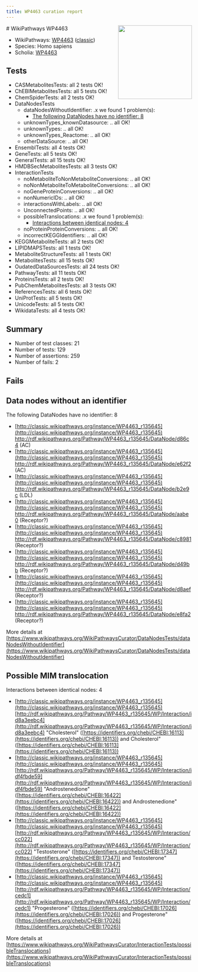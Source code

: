 ```yaml
---
title: WP4463 curation report
---
```


<img style="float: right; width: 200px" src="https://upload.wikimedia.org/wikipedia/commons/thumb/8/83/Wplogo_with_text_500.png/640px-Wplogo_with_text_500.png" />
# WikiPathways WP4463

* WikiPathways: [WP4463](https://wikipathways.org/pathways/WP4463) ([classic](https://classic.wikipathways.org/instance/WP4463))
* Species: Homo sapiens
* Scholia: [WP4463](https://scholia.toolforge.org/wikipathways/WP4463)
## Tests
* CASMetabolitesTests: all 2 tests OK!
* ChEBIMetabolitesTests: all 5 tests OK!
* ChemSpiderTests: all 2 tests OK!
* DataNodesTests
    * dataNodesWithoutIdentifier: .x we found 1 problem(s):
        * [The following DataNodes have no identifier: 8](#d2d32fa7)
    * unknownTypes_knownDatasource: .. all OK!
    * unknownTypes: .. all OK!
    * unknownTypes_Reactome: .. all OK!
    * otherDataSource: .. all OK!
* EnsemblTests: all 4 tests OK!
* GeneTests: all 5 tests OK!
* GeneralTests: all 15 tests OK!
* HMDBSecMetabolitesTests: all 3 tests OK!
* InteractionTests
    * noMetaboliteToNonMetaboliteConversions: .. all OK!
    * noNonMetaboliteToMetaboliteConversions: .. all OK!
    * noGeneProteinConversions: .. all OK!
    * nonNumericIDs: .. all OK!
    * interactionsWithLabels: .. all OK!
    * UnconnectedPoints: .. all OK!
    * possibleTranslocations: .x we found 1 problem(s):
        * [Interactions between identical nodes: 4](#1c118209)
    * noProteinProteinConversions: .. all OK!
    * incorrectKEGGIdentifiers: .. all OK!
* KEGGMetaboliteTests: all 2 tests OK!
* LIPIDMAPSTests: all 1 tests OK!
* MetaboliteStructureTests: all 1 tests OK!
* MetabolitesTests: all 15 tests OK!
* OudatedDataSourcesTests: all 24 tests OK!
* PathwayTests: all 11 tests OK!
* ProteinsTests: all 2 tests OK!
* PubChemMetabolitesTests: all 3 tests OK!
* ReferencesTests: all 6 tests OK!
* UniProtTests: all 5 tests OK!
* UnicodeTests: all 5 tests OK!
* WikidataTests: all 4 tests OK!


## Summary

* Number of test classes: 21
* Number of tests: 129
* Number of assertions: 259
* Number of fails: 2

## Fails

<a name="d2d32fa7" />

## Data nodes without an identifier

The following DataNodes have no identifier: 8

* [http://classic.wikipathways.org/instance/WP4463_r135645](http://classic.wikipathways.org/instance/WP4463_r135645) http://rdf.wikipathways.org/Pathway/WP4463_r135645/DataNode/d86c4 (AC)
* [http://classic.wikipathways.org/instance/WP4463_r135645](http://classic.wikipathways.org/instance/WP4463_r135645) http://rdf.wikipathways.org/Pathway/WP4463_r135645/DataNode/e62f2 (AC)
* [http://classic.wikipathways.org/instance/WP4463_r135645](http://classic.wikipathways.org/instance/WP4463_r135645) http://rdf.wikipathways.org/Pathway/WP4463_r135645/DataNode/b2e9c (LDL)
* [http://classic.wikipathways.org/instance/WP4463_r135645](http://classic.wikipathways.org/instance/WP4463_r135645) http://rdf.wikipathways.org/Pathway/WP4463_r135645/DataNode/aabe0 (Receptor?)
* [http://classic.wikipathways.org/instance/WP4463_r135645](http://classic.wikipathways.org/instance/WP4463_r135645) http://rdf.wikipathways.org/Pathway/WP4463_r135645/DataNode/c8981 (Receptor?)
* [http://classic.wikipathways.org/instance/WP4463_r135645](http://classic.wikipathways.org/instance/WP4463_r135645) http://rdf.wikipathways.org/Pathway/WP4463_r135645/DataNode/d49bb (Receptor?)
* [http://classic.wikipathways.org/instance/WP4463_r135645](http://classic.wikipathways.org/instance/WP4463_r135645) http://rdf.wikipathways.org/Pathway/WP4463_r135645/DataNode/d8aef (Receptor?)
* [http://classic.wikipathways.org/instance/WP4463_r135645](http://classic.wikipathways.org/instance/WP4463_r135645) http://rdf.wikipathways.org/Pathway/WP4463_r135645/DataNode/e8fa2 (Receptor?)


More details at [https://www.wikipathways.org/WikiPathwaysCurator/DataNodesTests/dataNodesWithoutIdentifier](https://www.wikipathways.org/WikiPathwaysCurator/DataNodesTests/dataNodesWithoutIdentifier)

<a name="1c118209" />

## Possible MIM translocation

Interactions between identical nodes: 4

* [http://classic.wikipathways.org/instance/WP4463_r135645](http://classic.wikipathways.org/instance/WP4463_r135645) [http://rdf.wikipathways.org/Pathway/WP4463_r135645/WP/Interaction/id8a3eebc4](http://rdf.wikipathways.org/Pathway/WP4463_r135645/WP/Interaction/id8a3eebc4) "Cholesterol" ([https://identifiers.org/chebi/CHEBI:16113](https://identifiers.org/chebi/CHEBI:16113)) and 
Cholesterol" ([https://identifiers.org/chebi/CHEBI:16113](https://identifiers.org/chebi/CHEBI:16113))
* [http://classic.wikipathways.org/instance/WP4463_r135645](http://classic.wikipathways.org/instance/WP4463_r135645) [http://rdf.wikipathways.org/Pathway/WP4463_r135645/WP/Interaction/idf4fbde59](http://rdf.wikipathways.org/Pathway/WP4463_r135645/WP/Interaction/idf4fbde59) "Androstenedione" ([https://identifiers.org/chebi/CHEBI:16422](https://identifiers.org/chebi/CHEBI:16422)) and 
Androstenedione" ([https://identifiers.org/chebi/CHEBI:16422](https://identifiers.org/chebi/CHEBI:16422))
* [http://classic.wikipathways.org/instance/WP4463_r135645](http://classic.wikipathways.org/instance/WP4463_r135645) [http://rdf.wikipathways.org/Pathway/WP4463_r135645/WP/Interaction/cc022](http://rdf.wikipathways.org/Pathway/WP4463_r135645/WP/Interaction/cc022) "Testosterone" ([https://identifiers.org/chebi/CHEBI:17347](https://identifiers.org/chebi/CHEBI:17347)) and 
Testosterone" ([https://identifiers.org/chebi/CHEBI:17347](https://identifiers.org/chebi/CHEBI:17347))
* [http://classic.wikipathways.org/instance/WP4463_r135645](http://classic.wikipathways.org/instance/WP4463_r135645) [http://rdf.wikipathways.org/Pathway/WP4463_r135645/WP/Interaction/cedc1](http://rdf.wikipathways.org/Pathway/WP4463_r135645/WP/Interaction/cedc1) "Progesterone" ([https://identifiers.org/chebi/CHEBI:17026](https://identifiers.org/chebi/CHEBI:17026)) and 
Progesterone" ([https://identifiers.org/chebi/CHEBI:17026](https://identifiers.org/chebi/CHEBI:17026))


More details at [https://www.wikipathways.org/WikiPathwaysCurator/InteractionTests/possibleTranslocations](https://www.wikipathways.org/WikiPathwaysCurator/InteractionTests/possibleTranslocations)

